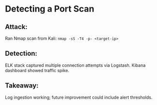# Detecting a Port Scan

## Attack:
Ran Nmap scan from Kali: `nmap -sS -T4 -p- <target-ip>`

## Detection:
ELK stack captured multiple connection attempts via Logstash. Kibana dashboard showed traffic spike.

## Takeaway:
Log ingestion working; future improvement could include alert thresholds.
